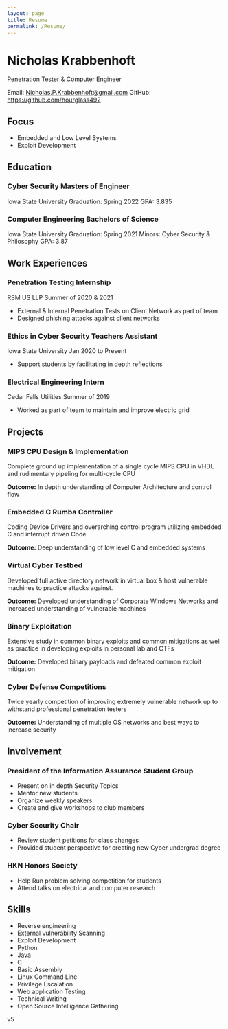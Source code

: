 ```yaml
---
layout: page
title: Resume
permalink: /Resume/
---
```

# **Nicholas** **Krabbenhoft**
Penetration Tester & Computer Engineer

Email: Nicholas.P.Krabbenhoft@gmail.com
GitHub: https://github.com/hourglass492 

## **Focus**
  - Embedded and Low Level Systems
  - Exploit Development


## **Education**
### Cyber Security Masters of Engineer
  Iowa State University
  Graduation: Spring 2022
  GPA: 3.835
  
### Computer Engineering Bachelors of Science
  Iowa State University
  Graduation: Spring 2021
  Minors: Cyber Security & Philosophy
  GPA: 3.87

## **Work Experiences**
### Penetration Testing Internship
  RSM US LLP
  Summer of 2020 & 2021
  - External & Internal Penetration Tests on Client Network as part of team
  - Designed phishing attacks against client networks
 
### Ethics in Cyber Security Teachers Assistant
  Iowa State University
  Jan 2020 to Present
  - Support students by facilitating in depth reflections

### Electrical Engineering Intern
  Cedar Falls Utilities
  Summer of 2019
  - Worked as part of team to maintain and improve electric grid

## **Projects**
### MIPS CPU Design & Implementation
  Complete ground up implementation of a single cycle MIPS CPU in VHDL and rudimentary pipeling for multi-cycle CPU
  
  **Outcome:** In depth understanding of Computer Architecture and control flow

### Embedded C Rumba Controller
  Coding Device Drivers and overarching control program utilizing embedded C and interrupt driven Code
  
  **Outcome:** Deep understanding of low level C and embedded systems
  
### Virtual Cyber Testbed
  Developed full active directory network in virtual box & host vulnerable machines to practice attacks against.
  
  **Outcome:** Developed understanding of Corporate Windows Networks and increased understanding of vulnerable machines
  
### Binary Exploitation
  Extensive study in common binary exploits and common mitigations as well as practice in developing exploits in personal lab and CTFs
  
  **Outcome:** Developed binary payloads and defeated common exploit mitigation
  
### Cyber Defense Competitions
  Twice yearly competition of improving extremely vulnerable network up to withstand professional penetration testers
  
  **Outcome:** Understanding of multiple OS networks and best ways to increase security

## **Involvement**
### President of the Information Assurance Student Group
  - Present on in depth Security Topics
  - Mentor new students
  - Organize weekly speakers
  - Create and give workshops to club members

### Cyber Security Chair
  - Review student petitions for class changes
  - Provided student perspective for creating new Cyber undergrad degree

### HKN Honors Society
  - Help Run problem solving competition for students
  - Attend talks on electrical and computer research

## **Skills**
  - Reverse engineering
  - External vulnerability Scanning
  - Exploit Development
  - Python
  - Java
  - C
  - Basic Assembly
  - Linux Command Line
  - Privilege Escalation
  - Web application Testing
  - Technical Writing
  - Open Source Intelligence Gathering

v5
